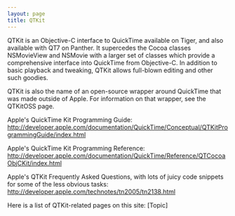 ```yaml
---
layout: page
title: QTKit
---
```




QTKit is  an Objective-C interface to QuickTime available on Tiger, and also available with QT7 on Panther. It supercedes the Cocoa classes NSMovieView and NSMovie with a larger set of classes which provide a comprehensive interface into QuickTime from Objective-C. In addition to basic playback and tweaking, QTKit allows full-blown editing and other such goodies.

QTKit is also the name of an open-source wrapper around QuickTime that was made outside of Apple. For information on that wrapper, see the QTKitOSS page.

Apple's QuickTime Kit Programming Guide: http://developer.apple.com/documentation/QuickTime/Conceptual/QTKitProgrammingGuide/index.html

Apple's QuickTime Kit Programming Reference: http://developer.apple.com/documentation/QuickTime/Reference/QTCocoaObjCKit/index.html

Apple's QTKit Frequently Asked Questions, with lots of juicy code snippets for some of the less obvious tasks: http://developer.apple.com/technotes/tn2005/tn2138.html

Here is a list of QTKit-related pages on this site: [Topic]


